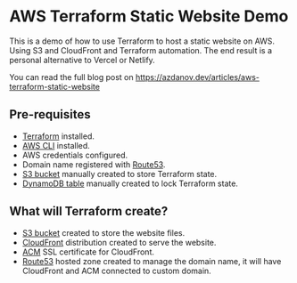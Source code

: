 # AWS Terraform Static Website Demo

This is a demo of how to use Terraform to host a static website on AWS.
Using S3 and CloudFront and Terraform automation.
The end result is a personal alternative to Vercel or Netlify.

You can read the full blog post on https://azdanov.dev/articles/aws-terraform-static-website

## Pre-requisites

- [Terraform](https://www.terraform.io/downloads.html) installed.
- [AWS CLI](https://docs.aws.amazon.com/cli/latest/userguide/cli-chap-install.html) installed.
- AWS credentials configured.
- Domain name registered with [Route53](https://aws.amazon.com/route53/).
- [S3 bucket](https://aws.amazon.com/s3/) manually created to store Terraform state.
- [DynamoDB table](https://aws.amazon.com/dynamodb/) manually created to lock Terraform state.

## What will Terraform create?

- [S3 bucket](https://aws.amazon.com/s3/) created to store the website files.
- [CloudFront](https://aws.amazon.com/cloudfront/) distribution created to serve the website.
- [ACM](https://aws.amazon.com/certificate-manager/) SSL certificate for CloudFront.
- [Route53](https://aws.amazon.com/route53/) hosted zone created to manage the domain name, it will have CloudFront and ACM connected to custom domain.

